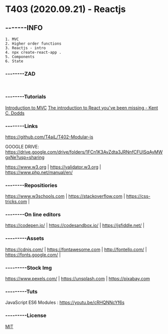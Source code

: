 # T403 (2020.09.21) - Reactjs
## -------INFO
```
1. MVC
2. Higher order functions 
3. Reactjs - intro
4. npx create-react-app .
5. Components
6. State
```

### --------ZAD
```


```
### --------Tutorials
[Introduction to MVC](https://www.codeproject.com/articles/848254/introduction-to-mvc-in-javascript)
[The introduction to React you've been missing - Kent C. Dodds](https://youtu.be/SAIdyBFHfVU)

### --------Links
https://github.com/T4aiL/T402-Modular-js

GOOGLE DRIVE: https://drive.google.com/drive/folders/1FCn1K3AvZdta3JRNnfCFUlSqAyMWgxNe?usp=sharing

https://www.w3.org | https://validator.w3.org | https://www.php.net/manual/en/
### --------Repositiories
https://www.w3schools.com | https://stackoverflow.com | https://css-tricks.com |
### --------On line editors
https://codepen.io/ | https://codesandbox.io/ | https://jsfiddle.net/ |
### ---------Assets
https://cdnjs.com/ | https://fontawesome.com | http://fontello.com/ | https://fonts.google.com/ |
### ---------Stock Img
https://www.pexels.com/ | https://unsplash.com | https://pixabay.com
### ---------Tuts
JavaScript ES6 Modules : https://youtu.be/cRHQNNcYf6s
### ---------License
[MIT](https://choosealicense.com/licenses/mit/)
